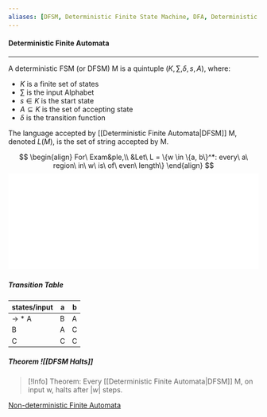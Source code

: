 ```yaml
---
aliases: [DFSM, Deterministic Finite State Machine, DFA, Deterministic Automata]
---
```



#### Deterministic Finite Automata
---
A deterministic FSM (or DFSM) M is a quintuple $(K, \sum, \delta, s, A)$, where:

- $K$ is a finite set of states
- $\sum$ is the input Alphabet
- $s \in K$ is the start state
- $A \subseteq K$ is the set of accepting state
- $\delta$ is the transition function

The language accepted by [[Deterministic Finite Automata|DFSM]] M, denoted $L(M)$, is the set of string accepted by M.

$$
\begin{align}
For\ Exam&ple,\\
&Let\ L = \{w \in \{a, b\}^*: every\ a\ region\ in\ w\ is\ of\ even\ length\}
\end{align}
$$
![Image](evenaregion.svg)
##### Transition Table
states/input | a | b
---| --- | ---
-> * A | B | A
B | A | C
C | C | C





##### Theorem ![[DFSM Halts]]
>[!Info]
>Theorem: Every [[Deterministic Finite Automata|DFSM]] M, on input w, halts after $|w|$ steps.

[Non-deterministic Finite Automata](obsidian://open?vault=Theory%20Of%20Computation&file=Non-deterministic%20Automata)
